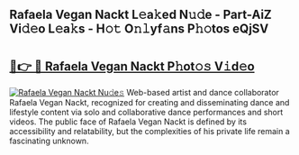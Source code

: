 ## Rafaela Vegan Nackt L𝚎a𝚔ed N𝚞𝚍e - Part-AiZ Vi𝚍𝚎o L𝚎a𝚔s - H𝚘𝚝 O𝚗𝚕yf𝚊ns P𝚑𝚘tos eQjSV

# <h2><a href="http://kf3e2v.oniu.top/?m=Rafaela+Vegan+Nackt">🔗👉 🔴 Rafaela Vegan Nackt P𝚑ot𝚘𝚜 V𝚒d𝚎o</a></h2>

[![Rafaela Vegan Nackt Nu𝚍e𝚜](https://i.imgur.com/0qMVB7G.gif)](http://kf3e2v.oniu.top/?m=Rafaela+Vegan+Nackt)
Web-based artist and dance collaborator Rafaela Vegan Nackt, recognized for creating and disseminating dance and lifestyle content via solo and collaborative dance performances and short videos. The public face of Rafaela Vegan Nackt is defined by its accessibility and relatability, but the complexities of his private life remain a fascinating unknown.  
